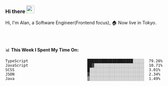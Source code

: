 ### Hi there <img src="https://media.giphy.com/media/hvRJCLFzcasrR4ia7z/giphy.gif" width="25px">

<!-- ![visitors](https://visitor-badge.glitch.me/badge?page_id=dislfyer.dislfyer) -->

Hi, I'm Alan, a Software Engineer(Frontend focus), 🏠 Now live in Tokyo.

<br/>
<br/>

📊 **This Week I Spent My Time On:**


<!--START_SECTION:waka-->

```text
TypeScript                          ████████████████████░░░░░  79.26%
JavaScript                          ██▓░░░░░░░░░░░░░░░░░░░░░░  10.71%
SCSS                                █░░░░░░░░░░░░░░░░░░░░░░░░  3.01%
JSON                                ▓░░░░░░░░░░░░░░░░░░░░░░░░  2.34%
Java                                ▒░░░░░░░░░░░░░░░░░░░░░░░░  1.49%
```

<!--END_SECTION:waka-->

<!--
**About Me:**
 -->
